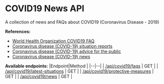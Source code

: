 # COVID19 News API

A collection of news and FAQs about COVID19 (Coronavirus Disease - 2019)

**References:**

- [World Health Organization COVID19 FAQ](https://www.who.int/news-room/q-a-detail/q-a-coronaviruses)
- [Coronavirus disease (COVID-19) situation reports](https://www.who.int/emergencies/diseases/novel-coronavirus-2019/situation-reports/)
- [Coronavirus disease (COVID-19) advice for the public](https://www.who.int/emergencies/diseases/novel-coronavirus-2019/advice-for-public)
- [Coronavirus disease (COVID-19) news](https://www.who.int/emergencies/diseases/novel-coronavirus-2019/media-resources/news)

**Available endpoints:**
|Endpoint|Method |
|--|--|
| [/api/covid19/faqs](http://covid19-news.herokuapp.com/api/covid19/faqs) | GET |
| [/api/covid19/latest-situations](http://covid19-news.herokuapp.com/api/covid19/latest-situations) | GET |
| [/api/covid19/protective-measures](http://covid19-news.herokuapp.com/api/covid19/protective-measures) | GET |
| [/api/covid19/news](http://covid19-news.herokuapp.com/api/covid19/news) | GET |
